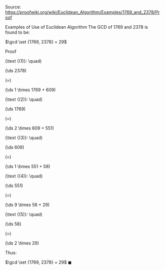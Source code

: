 # 

Source: https://proofwiki.org/wiki/Euclidean_Algorithm/Examples/1769_and_2378/Proof

Examples of Use of Euclidean Algorithm
The GCD of $1769$ and $2378$ is found to be:

$\gcd \set {1769, 2378} = 29$


Proof



\(\text {(1)}: \quad\)









\(\ds 2378\)

\(=\)







\(\ds 1 \times 1769 + 609\)










\(\text {(2)}: \quad\)









\(\ds 1769\)

\(=\)







\(\ds 2 \times 609 + 551\)










\(\text {(3)}: \quad\)









\(\ds 609\)

\(=\)







\(\ds 1 \times 551 + 58\)










\(\text {(4)}: \quad\)









\(\ds 551\)

\(=\)







\(\ds 9 \times 58 + 29\)










\(\text {(5)}: \quad\)









\(\ds 58\)

\(=\)







\(\ds 2 \times 29\)










Thus:

$\gcd \set {1769, 2378} = 29$
$\blacksquare$





